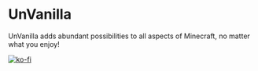 # UnVanilla
UnVanilla adds abundant possibilities to all aspects of Minecraft, no matter what you enjoy!

[![ko-fi](https://ko-fi.com/img/githubbutton_sm.svg)](https://ko-fi.com/M4M2155RAC)
